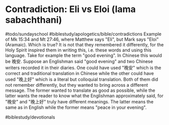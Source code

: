 # Contradiction: Eli vs Eloi (lama sabachthani)
#todo/sundayschool #biblestudy/apologetics/bible/contradictions 
 Example of Mk 15:34 and Mt 27:46, where Matthew says "Eli", but Mark says "Eloi" (Aramaic). Which is true?
It is not that they remembered it differently, for the Holy Spirit inspired them in writing this, i.e. these words and using this language. 
Take for example the term "good evening". In Chinese this would be 晚安. Suppose an Englishman said "good evening" and two Chinese writers recorded it in their diaries. One could have used "晚安" which is the correct and traditional translation in Chinese while the other could have used "晚上好" which is a literal but colloquial translation. Both of them did not remember differently, but they wanted to bring across a different message. The former wanted to translate as good as possible, while the latter wants the reader to know what the Englishman approximately said, for "晚安" and "晚上好" truly have different meanings. The latter means the same as in English while the former means "peace in your evening". 


#biblestudy/devotionals